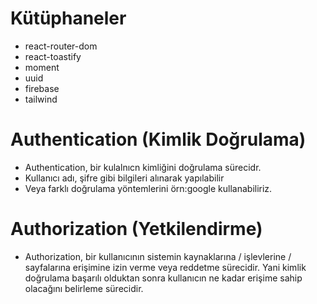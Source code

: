 # Kütüphaneler

- react-router-dom
- react-toastify
- moment
- uuid
- firebase
- tailwind

# Authentication (Kimlik Doğrulama)

- Authentication, bir kulalnıcn kimliğini doğrulama sürecidr.
- Kullanıcı adı, şifre gibi bilgileri alınarak yapılabilir
- Veya farklı doğrulama yöntemlerini örn:google kullanabiliriz.

# Authorization (Yetkilendirme)

- Authorization, bir kullanıcının sistemin kaynaklarına / işlevlerine / sayfalarına erişimine izin verme veya reddetme sürecidir. Yani kimlik doğrulama başarılı olduktan sonra kullanıcın ne kadar erişime sahip olacağını belirleme sürecidir.

